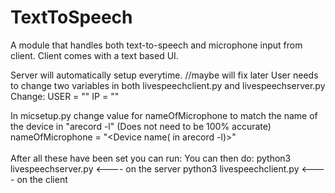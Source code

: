 # TextToSpeech
A module that handles both text-to-speech and microphone input from client. Client comes with a text based UI.

Server will automatically setup everytime. //maybe will fix later
User needs to change two variables in both livespeechclient.py and livespeechserver.py
Change:
USER = "<username>"
IP = "<ip address>"

In micsetup.py change value for nameOfMicrophone to match the name of the device in "arecord -l" (Does not need to be 100% accurate)
nameOfMicrophone = "<Device name( in arecord -l)>"  
<br>
After all these have been set you can run:
You can then do:
python3 livespeechserver.py    <----  on the server
python3 livespeechclient.py    <----  on the client
